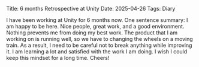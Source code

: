 Title: 6 months Retrospective at Unity
Date: 2025-04-26
Tags: Diary

I have been working at Unity for 6 months now. One sentence summary: I am happy to be here. Nice people, great work, and a good environment. Nothing prevents me from doing my best work. The product that I am working on is running well, so we have to changing the wheels on a moving train. As a result, I need to be careful not to break anything while improving it. I am learning a lot and satisfied with the work I am doing. I wish I could keep this mindset for a long time. Cheers!
